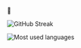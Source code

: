 👋 

![GitHub Streak](https://github-readme-streak-stats.herokuapp.com?user=tuukkalai&date_format=j%20M%5B%20Y%5D&background=334455&stroke=CCD4DD&border=CCD4DD&ring=CCD4DD&fire=DDB687&currStreakNum=DDB687&sideNums=CCD4DD&currStreakLabel=CCD4DD&sideLabels=CCD4DD&dates=CCD4DD)

![Most used languages](https://github-readme-stats.vercel.app/api/top-langs/?username=tuukkalai&layout=compact&hide_border=false&bg_color=334455&title_color=CCD4DD&text_color=CCD4DD&border_color=CCD4DD&langs_count=6)
